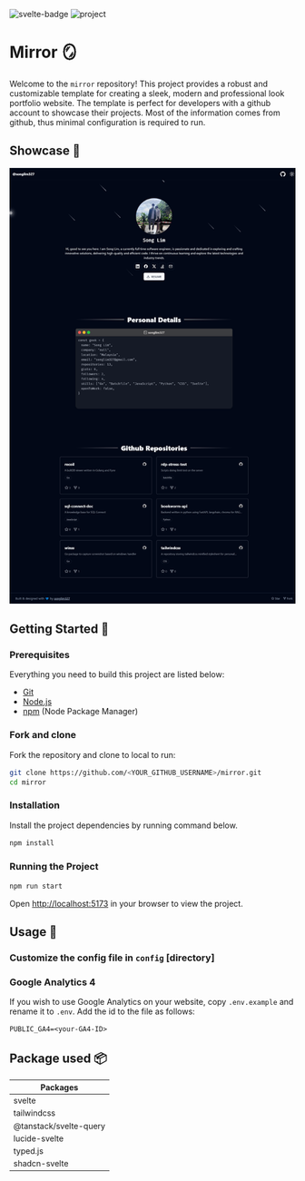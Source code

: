 ![svelte-badge][svelte-badge] ![project][project]

[svelte-badge]: https://img.shields.io/badge/svelte-orange
[project]: https://img.shields.io/badge/v1.0.0-red

# Mirror 🪞

Welcome to the `mirror` repository! This project provides a robust and customizable template for creating a sleek, modern and professional look portfolio website. The template is perfect for developers with a github account to showcase their projects. Most of the information comes from github, thus minimal configuration is required to run.

## Showcase 🦄

![showcase](./showcase.png)

## Getting Started 🤖

### Prerequisites

Everything you need to build this project are listed below:

- [Git](https://git-scm.com/)
- [Node.js](https://nodejs.org/en)
- [npm](https://www.npmjs.com/) (Node Package Manager)

### Fork and clone

Fork the repository and clone to local to run:

```bash
git clone https://github.com/<YOUR_GITHUB_USERNAME>/mirror.git
cd mirror
```

### Installation

Install the project dependencies by running command below.

```bash
npm install
```

### Running the Project

```bash
npm run start
```

Open [http://localhost:5173](http://localhost:5173) in your browser to view the project.

## Usage 🐾

### Customize the config file in `config` [directory]


### Google Analytics 4

If you wish to use Google Analytics on your website, copy `.env.example` and rename it to `.env`. Add the id to the file as follows:

```env
PUBLIC_GA4=<your-GA4-ID>
```

## Package used 📦

| Packages               |
| ---------------------- |
| svelte                 |
| tailwindcss            |
| @tanstack/svelte-query |
| lucide-svelte          |
| typed.js               |
| shadcn-svelte          |
